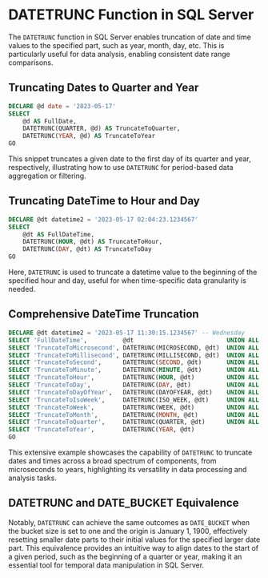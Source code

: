 # DATETRUNC Function in SQL Server

The `DATETRUNC` function in SQL Server enables truncation of date and time values to the specified part, such as year, month, day, etc. This is particularly useful for data analysis, enabling consistent date range comparisons.

## Truncating Dates to Quarter and Year

```sql
DECLARE @d date = '2023-05-17'
SELECT
    @d AS FullDate,
    DATETRUNC(QUARTER, @d) AS TruncateToQuarter,
    DATETRUNC(YEAR, @d) AS TruncateToYear
GO
```

This snippet truncates a given date to the first day of its quarter and year, respectively, illustrating how to use `DATETRUNC` for period-based data aggregation or filtering.

## Truncating DateTime to Hour and Day

```sql
DECLARE @dt datetime2 = '2023-05-17 02:04:23.1234567'
SELECT
    @dt AS FullDateTime,
    DATETRUNC(HOUR, @dt) AS TruncateToHour,
    DATETRUNC(DAY, @dt) AS TruncateToDay
GO
```

Here, `DATETRUNC` is used to truncate a datetime value to the beginning of the specified hour and day, useful for when time-specific data granularity is needed.

## Comprehensive DateTime Truncation

```sql
DECLARE @dt datetime2 = '2023-05-17 11:30:15.1234567' -- Wednesday
SELECT 'FullDateTime',          @dt                          UNION ALL
SELECT 'TruncateToMicrosecond', DATETRUNC(MICROSECOND, @dt)  UNION ALL
SELECT 'TruncateToMillisecond', DATETRUNC(MILLISECOND, @dt)  UNION ALL
SELECT 'TruncateToSecond',      DATETRUNC(SECOND, @dt)       UNION ALL
SELECT 'TruncateToMinute',      DATETRUNC(MINUTE, @dt)       UNION ALL
SELECT 'TruncateToHour',        DATETRUNC(HOUR, @dt)         UNION ALL
SELECT 'TruncateToDay',         DATETRUNC(DAY, @dt)          UNION ALL
SELECT 'TruncateToDayOfYear',   DATETRUNC(DAYOFYEAR, @dt)    UNION ALL
SELECT 'TruncateToIsoWeek',     DATETRUNC(ISO_WEEK, @dt)     UNION ALL
SELECT 'TruncateToWeek',        DATETRUNC(WEEK, @dt)         UNION ALL
SELECT 'TruncateToMonth',       DATETRUNC(MONTH, @dt)        UNION ALL
SELECT 'TruncateToQuarter',     DATETRUNC(QUARTER, @dt)      UNION ALL
SELECT 'TruncateToYear',        DATETRUNC(YEAR, @dt)
GO
```

This extensive example showcases the capability of `DATETRUNC` to truncate dates and times across a broad spectrum of components, from microseconds to years, highlighting its versatility in data processing and analysis tasks.

## DATETRUNC and DATE_BUCKET Equivalence

Notably, `DATETRUNC` can achieve the same outcomes as `DATE_BUCKET` when the bucket size is set to one and the origin is January 1, 1900, effectively resetting smaller date parts to their initial values for the specified larger date part. This equivalence provides an intuitive way to align dates to the start of a given period, such as the beginning of a quarter or year, making it an essential tool for temporal data manipulation in SQL Server.
